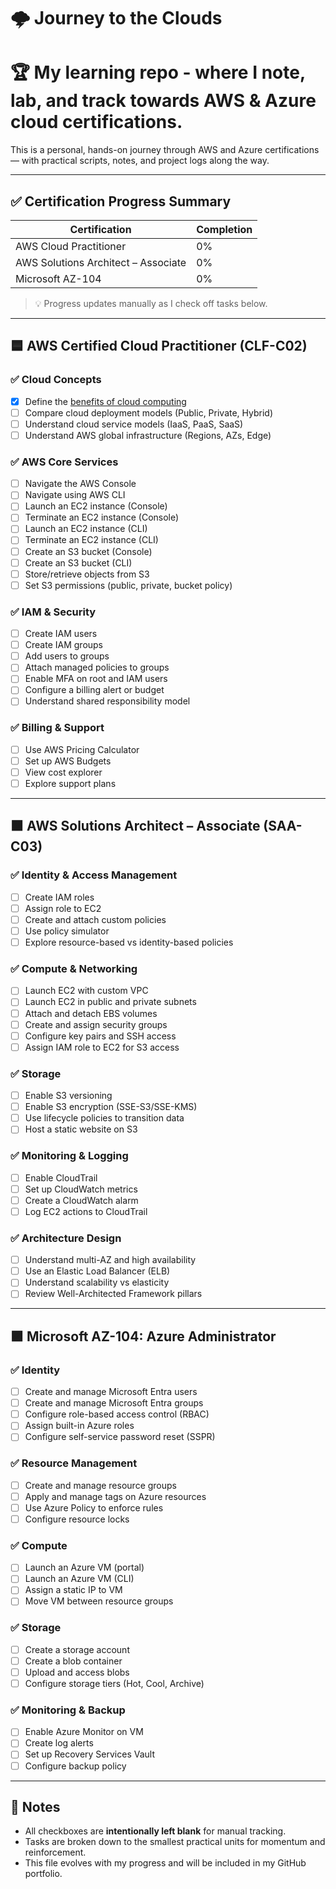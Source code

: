 # 🌩️ Journey to the Clouds

# 🏆 My learning repo - where I note, lab, and track towards AWS &amp; Azure cloud certifications. 

This is a personal, hands-on journey through AWS and Azure certifications — with practical scripts, notes, and project logs along the way.

---

## ✅ Certification Progress Summary

| Certification | Completion |
|---------------|------------|
| AWS Cloud Practitioner | 0% |
| AWS Solutions Architect – Associate | 0% |
| Microsoft AZ-104 | 0% |

> 💡 Progress updates manually as I check off tasks below.

---

## 🟦 AWS Certified Cloud Practitioner (CLF-C02)

### ✅ Cloud Concepts
- [X] Define the [benefits of cloud computing]()
- [ ] Compare cloud deployment models (Public, Private, Hybrid)
- [ ] Understand cloud service models (IaaS, PaaS, SaaS)
- [ ] Understand AWS global infrastructure (Regions, AZs, Edge)

### ✅ AWS Core Services
- [ ] Navigate the AWS Console
- [ ] Navigate using AWS CLI
- [ ] Launch an EC2 instance (Console)
- [ ] Terminate an EC2 instance (Console)
- [ ] Launch an EC2 instance (CLI)
- [ ] Terminate an EC2 instance (CLI)
- [ ] Create an S3 bucket (Console)
- [ ] Create an S3 bucket (CLI)
- [ ] Store/retrieve objects from S3
- [ ] Set S3 permissions (public, private, bucket policy)

### ✅ IAM & Security
- [ ] Create IAM users
- [ ] Create IAM groups
- [ ] Add users to groups
- [ ] Attach managed policies to groups
- [ ] Enable MFA on root and IAM users
- [ ] Configure a billing alert or budget
- [ ] Understand shared responsibility model

### ✅ Billing & Support
- [ ] Use AWS Pricing Calculator
- [ ] Set up AWS Budgets
- [ ] View cost explorer
- [ ] Explore support plans

---

## 🟧 AWS Solutions Architect – Associate (SAA-C03)

### ✅ Identity & Access Management
- [ ] Create IAM roles
- [ ] Assign role to EC2
- [ ] Create and attach custom policies
- [ ] Use policy simulator
- [ ] Explore resource-based vs identity-based policies

### ✅ Compute & Networking
- [ ] Launch EC2 with custom VPC
- [ ] Launch EC2 in public and private subnets
- [ ] Attach and detach EBS volumes
- [ ] Create and assign security groups
- [ ] Configure key pairs and SSH access
- [ ] Assign IAM role to EC2 for S3 access

### ✅ Storage
- [ ] Enable S3 versioning
- [ ] Enable S3 encryption (SSE-S3/SSE-KMS)
- [ ] Use lifecycle policies to transition data
- [ ] Host a static website on S3

### ✅ Monitoring & Logging
- [ ] Enable CloudTrail
- [ ] Set up CloudWatch metrics
- [ ] Create a CloudWatch alarm
- [ ] Log EC2 actions to CloudTrail

### ✅ Architecture Design
- [ ] Understand multi-AZ and high availability
- [ ] Use an Elastic Load Balancer (ELB)
- [ ] Understand scalability vs elasticity
- [ ] Review Well-Architected Framework pillars

---

## 🟪 Microsoft AZ-104: Azure Administrator

### ✅ Identity
- [ ] Create and manage Microsoft Entra users
- [ ] Create and manage Microsoft Entra groups
- [ ] Configure role-based access control (RBAC)
- [ ] Assign built-in Azure roles
- [ ] Configure self-service password reset (SSPR)

### ✅ Resource Management
- [ ] Create and manage resource groups
- [ ] Apply and manage tags on Azure resources
- [ ] Use Azure Policy to enforce rules
- [ ] Configure resource locks

### ✅ Compute
- [ ] Launch an Azure VM (portal)
- [ ] Launch an Azure VM (CLI)
- [ ] Assign a static IP to VM
- [ ] Move VM between resource groups

### ✅ Storage
- [ ] Create a storage account
- [ ] Create a blob container
- [ ] Upload and access blobs
- [ ] Configure storage tiers (Hot, Cool, Archive)

### ✅ Monitoring & Backup
- [ ] Enable Azure Monitor on VM
- [ ] Create log alerts
- [ ] Set up Recovery Services Vault
- [ ] Configure backup policy

---

## 📌 Notes

- All checkboxes are **intentionally left blank** for manual tracking.
- Tasks are broken down to the smallest practical units for momentum and reinforcement.
- This file evolves with my progress and will be included in my GitHub portfolio.

